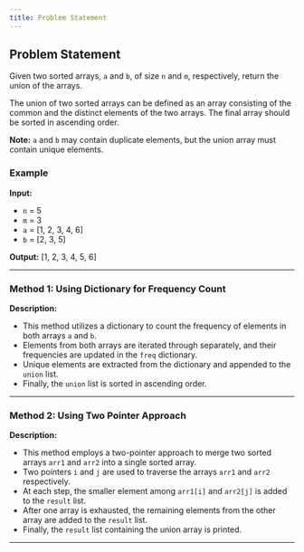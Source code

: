 ```yaml
---
title: Problem Statement
---
```


## Problem Statement

Given two sorted arrays, `a` and `b`, of size `n` and `m`, respectively, return the union of the arrays.

The union of two sorted arrays can be defined as an array consisting of the common and the distinct elements of the two arrays. The final array should be sorted in ascending order.

**Note:** `a` and `b` may contain duplicate elements, but the union array must contain unique elements.

### Example

**Input:** 
- `n` = 5
- `m` = 3
- `a` = [1, 2, 3, 4, 6]
- `b` = [2, 3, 5]

**Output:** [1, 2, 3, 4, 5, 6]

---

### Method 1: Using Dictionary for Frequency Count

**Description:**
- This method utilizes a dictionary to count the frequency of elements in both arrays `a` and `b`.
- Elements from both arrays are iterated through separately, and their frequencies are updated in the `freq` dictionary.
- Unique elements are extracted from the dictionary and appended to the `union` list.
- Finally, the `union` list is sorted in ascending order.

---

### Method 2: Using Two Pointer Approach

**Description:**
- This method employs a two-pointer approach to merge two sorted arrays `arr1` and `arr2` into a single sorted array.
- Two pointers `i` and `j` are used to traverse the arrays `arr1` and `arr2` respectively.
- At each step, the smaller element among `arr1[i]` and `arr2[j]` is added to the `result` list.
- After one array is exhausted, the remaining elements from the other array are added to the `result` list.
- Finally, the `result` list containing the union array is printed.

---
